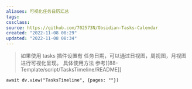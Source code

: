 ```yaml
---
aliases: 可视化任务日历汇总
tags: 
cssclass:
source: https://github.com/702573N/Obsidian-Tasks-Calendar
created: "2022-11-08 08:29"
updated: "2022-11-08 08:34"
---
```


> 如果使用 tasks 插件设置有 任务日期，可以通过日视图，周视图，月视图进行可视化呈现。
> 具体使用方法 参考[[88-Template/script/TasksTimeline/README]]


```dataviewjs
await dv.view("TasksTimeline", {pages: ""})
```

